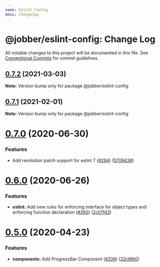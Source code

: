 ```yaml
---
name: Eslint Config
menu: Changelog
---
```


# @jobber/eslint-config: Change Log

All notable changes to this project will be documented in this file.
See [Conventional Commits](https://conventionalcommits.org) for commit guidelines.

## [0.7.2](https://github.com/GetJobber/atlantis/compare/@jobber/eslint-config@0.7.1...@jobber/eslint-config@0.7.2) (2021-03-03)

**Note:** Version bump only for package @jobber/eslint-config





## [0.7.1](https://github.com/GetJobber/atlantis/compare/@jobber/eslint-config@0.7.0...@jobber/eslint-config@0.7.1) (2021-02-01)

**Note:** Version bump only for package @jobber/eslint-config





# [0.7.0](https://github.com/GetJobber/atlantis/compare/@jobber/eslint-config@0.6.0...@jobber/eslint-config@0.7.0) (2020-06-30)


### Features

* Add resolution patch support for eslint 7 ([#294](https://github.com/GetJobber/atlantis/issues/294)) ([5709438](https://github.com/GetJobber/atlantis/commit/57094387763c13e387c0ed50002e66fb7793ead9))





# [0.6.0](https://github.com/GetJobber/atlantis/compare/@jobber/eslint-config@0.5.0...@jobber/eslint-config@0.6.0) (2020-06-26)


### Features

* **eslint:** Add new rules for enforcing interface for object types and enforcing function declaration ([#260](https://github.com/GetJobber/atlantis/issues/260)) ([2c07f42](https://github.com/GetJobber/atlantis/commit/2c07f42bb7b9bf5dd8e949dc2994286de9ca1c79))





# [0.5.0](https://github.com/GetJobber/atlantis/compare/@jobber/eslint-config@0.4.1...@jobber/eslint-config@0.5.0) (2020-04-23)


### Features

* **components:** Add ProgressBar Component ([#206](https://github.com/GetJobber/atlantis/issues/206)) ([32c8fb0](https://github.com/GetJobber/atlantis/commit/32c8fb03fc0b67f2eccfaf3915e6fa036860e4f9))

